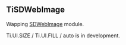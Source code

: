 ## TiSDWebImage

Wapping [SDWebImage](https://github.com/rs/SDWebImage) module.

Ti.UI.SIZE / Ti.UI.FILL / auto is in development.